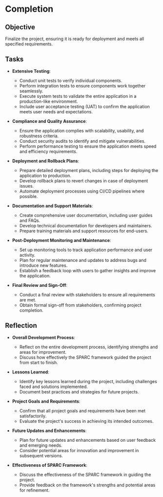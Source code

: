 # Completion

## Objective
Finalize the project, ensuring it is ready for deployment and meets all specified requirements.

## Tasks
- **Extensive Testing**:
  - Conduct unit tests to verify individual components.
  - Perform integration tests to ensure components work together seamlessly.
  - Execute system tests to validate the entire application in a production-like environment.
  - Include user acceptance testing (UAT) to confirm the application meets user needs and expectations.

- **Compliance and Quality Assurance**:
  - Ensure the application complies with scalability, usability, and robustness criteria.
  - Conduct security audits to identify and mitigate vulnerabilities.
  - Perform performance testing to ensure the application meets speed and efficiency requirements.

- **Deployment and Rollback Plans**:
  - Prepare detailed deployment plans, including steps for deploying the application to production.
  - Develop rollback plans to revert changes in case of deployment issues.
  - Automate deployment processes using CI/CD pipelines where possible.

- **Documentation and Support Materials**:
  - Create comprehensive user documentation, including user guides and FAQs.
  - Develop technical documentation for developers and maintainers.
  - Prepare training materials and support resources for end-users.

- **Post-Deployment Monitoring and Maintenance**:
  - Set up monitoring tools to track application performance and user activity.
  - Plan for regular maintenance and updates to address bugs and introduce new features.
  - Establish a feedback loop with users to gather insights and improve the application.

- **Final Review and Sign-Off**:
  - Conduct a final review with stakeholders to ensure all requirements are met.
  - Obtain formal sign-off from stakeholders, confirming project completion.

## Reflection
- **Overall Development Process**:
  - Reflect on the entire development process, identifying strengths and areas for improvement.
  - Discuss how effectively the SPARC framework guided the project from start to finish.

- **Lessons Learned**:
  - Identify key lessons learned during the project, including challenges faced and solutions implemented.
  - Document best practices and strategies for future projects.

- **Project Goals and Requirements**:
  - Confirm that all project goals and requirements have been met satisfactorily.
  - Evaluate the project's success in achieving its intended outcomes.

- **Future Updates and Enhancements**:
  - Plan for future updates and enhancements based on user feedback and emerging needs.
  - Consider potential areas for innovation and improvement in subsequent versions.

- **Effectiveness of SPARC Framework**:
  - Discuss the effectiveness of the SPARC framework in guiding the project.
  - Provide feedback on the framework's strengths and potential areas for refinement.
